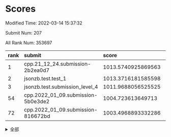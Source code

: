# Scores

Modified Time: 2022-03-14 15:37:32

Submit Num: 207

All Rank Num: 353697

| rank |               submit               |       score        |       sigma        | pk_num |
| :--- | :--------------------------------- | :----------------- | :----------------- | :----- |
| 1    | cpp.21_12_24.submission-2b2ea0d7   | 1013.5740925869563 | 0.8268088797660438 | 6842   |
| 2    | jsonzb.test.test_1                 | 1013.3716181585598 | 0.8233401939142867 | 6836   |
| 3    | jsonzb.test.submission_level_4     | 1011.9688056525525 | 0.7849447387412621 | 6837   |
| 54   | cpp.2022_01_09.submission-5b0e3de2 | 1004.723613649713  | 0.71891928558984   | 6838   |
| 72   | cpp.2022_01_09.submission-816672bd | 1003.4968893332286 | 0.7163082128016879 | 6840   |


<details>
<summary>全部</summary>

| rank |                 submit                 |       score        |       sigma        | pk_num |
| :--- | :------------------------------------- | :----------------- | :----------------- | :----- |
| 1    | cpp.21_12_24.submission-2b2ea0d7       | 1013.5740925869563 | 0.8268088797660438 | 6842   |
| 2    | jsonzb.test.test_1                     | 1013.3716181585598 | 0.8233401939142867 | 6836   |
| 3    | jsonzb.test.submission_level_4         | 1011.9688056525525 | 0.7849447387412621 | 6837   |
| 4    | gobigger.level_3.submission_level_3_38 | 1011.4544195930664 | 0.7810579388358502 | 6832   |
| 5    | gobigger.level_3.submission_level_3_49 | 1011.398891586528  | 0.7919086772444335 | 6835   |
| 6    | gobigger.level_3.submission_level_3_47 | 1011.378414394327  | 0.7859674577214965 | 6836   |
| 7    | gobigger.level_3.submission_level_3_12 | 1011.3143188524259 | 0.7898868271331971 | 6833   |
| 8    | gobigger.level_3.submission_level_3_5  | 1011.3141993644801 | 0.7664561127642111 | 6837   |
| 9    | gobigger.level_3.submission_level_3_18 | 1011.2824783968649 | 0.7613588923660632 | 6835   |
| 10   | gobigger.level_3.submission_level_3_48 | 1011.1963645558944 | 0.7875729414273795 | 6833   |
| 11   | gobigger.level_3.submission_level_3_29 | 1011.1619455366981 | 0.7634084786270492 | 6837   |
| 12   | gobigger.level_3.submission_level_3_19 | 1011.0003053707783 | 0.7747547254100001 | 6833   |
| 13   | gobigger.level_3.submission_level_3_32 | 1010.6637223355804 | 0.7459597375793605 | 6832   |
| 14   | gobigger.level_3.submission_level_3_30 | 1010.6324718875337 | 0.7616527474728964 | 6832   |
| 15   | gobigger.level_3.submission_level_3_41 | 1010.6152552202028 | 0.7826145657600201 | 6832   |
| 16   | gobigger.level_3.submission_level_3_20 | 1010.6024342760708 | 0.7535538767107909 | 6828   |
| 17   | gobigger.level_3.submission_level_3_33 | 1010.503060804471  | 0.7702370442371144 | 6837   |
| 18   | gobigger.level_3.submission_level_3_43 | 1010.4705587077727 | 0.7833369312398285 | 6832   |
| 19   | gobigger.level_3.submission_level_3_11 | 1010.460811208409  | 0.7518858481877252 | 6830   |
| 20   | gobigger.level_3.submission_level_3_6  | 1010.4324469466831 | 0.7884494293898852 | 6838   |
| 21   | gobigger.level_3.submission_level_3_8  | 1010.4159417704955 | 0.7790376055624428 | 6834   |
| 22   | gobigger.level_3.submission_level_3_40 | 1010.3984670531592 | 0.7654144225219163 | 6836   |
| 23   | gobigger.level_3.submission_level_3_34 | 1010.3367059138855 | 0.7726544694932681 | 6837   |
| 24   | gobigger.level_3.submission_level_3_2  | 1010.2412255025595 | 0.7580784119832444 | 6832   |
| 25   | gobigger.level_3.submission_level_3_3  | 1010.2123679195673 | 0.7456905098611956 | 6835   |
| 26   | gobigger.level_3.submission_level_3_24 | 1010.1618862377314 | 0.7437348220199986 | 6838   |
| 27   | gobigger.level_3.submission_level_3_13 | 1010.1240714818636 | 0.7784850306508065 | 6831   |
| 28   | gobigger.level_3.submission_level_3_42 | 1010.064656788884  | 0.7477084989323926 | 6839   |
| 29   | gobigger.level_3.submission_level_3_25 | 1010.0279525944937 | 0.7440464663950788 | 6831   |
| 30   | gobigger.level_3.submission_level_3_22 | 1010.019535264004  | 0.7629243030666465 | 6835   |
| 31   | gobigger.level_3.submission_level_3_27 | 1010.0105389567625 | 0.7778220105900955 | 6835   |
| 32   | gobigger.level_3.submission_level_3_36 | 1009.9941400847262 | 0.7619504875977665 | 6831   |
| 33   | gobigger.level_3.submission_level_3_26 | 1009.9677437740118 | 0.7525505760331062 | 6837   |
| 34   | gobigger.level_3.submission_level_3_1  | 1009.9657782188287 | 0.7295258084044857 | 6835   |
| 35   | gobigger.level_3.submission_level_3_9  | 1009.9498054146442 | 0.7680716534922365 | 6830   |
| 36   | gobigger.level_3.submission_level_3_45 | 1009.8219931423836 | 0.7645097154563911 | 6836   |
| 37   | gobigger.level_3.submission_level_3_15 | 1009.821230022303  | 0.7573945220150722 | 6836   |
| 38   | gobigger.level_3.submission_level_3_35 | 1009.8067721172886 | 0.7481868939632741 | 6835   |
| 39   | gobigger.level_3.submission_level_3_37 | 1009.7512455596699 | 0.7627540341795608 | 6836   |
| 40   | gobigger.level_3.submission_level_3_10 | 1009.6868577457203 | 0.7694455251612289 | 6837   |
| 41   | gobigger.level_3.submission_level_3_14 | 1009.6845503728039 | 0.7965135420380087 | 6839   |
| 42   | gobigger.level_3.submission_level_3_7  | 1009.6094836999982 | 0.7412957424125755 | 6836   |
| 43   | gobigger.level_3.submission_level_3_31 | 1009.5183034453082 | 0.7571028801611199 | 6832   |
| 44   | gobigger.level_3.submission_level_3_46 | 1009.4947330632697 | 0.7730166485761656 | 6825   |
| 45   | gobigger.level_3.submission_level_3_17 | 1009.4933416710068 | 0.7749932671186271 | 6836   |
| 46   | gobigger.level_3.submission_level_3_28 | 1009.4314846567978 | 0.7564072097410174 | 6837   |
| 47   | gobigger.level_3.submission_level_3_44 | 1009.37411790607   | 0.7275460556279111 | 6833   |
| 48   | gobigger.level_3.submission_level_3_23 | 1009.1978565825533 | 0.7463996309069051 | 6831   |
| 49   | gobigger.level_3.submission_level_3_4  | 1009.1957403404349 | 0.7498483093087064 | 6836   |
| 50   | gobigger.level_3.submission_level_3_16 | 1008.9759651997746 | 0.7749431997145095 | 6838   |
| 51   | gobigger.level_3.submission_level_3_21 | 1008.8408541770053 | 0.7485860707385597 | 6832   |
| 52   | gobigger.level_3.submission_level_3_0  | 1008.7992157039612 | 0.7626161198525051 | 6840   |
| 53   | gobigger.level_3.submission_level_3_39 | 1008.5718492492259 | 0.7530823749744998 | 6830   |
| 54   | cpp.2022_01_09.submission-5b0e3de2     | 1004.723613649713  | 0.71891928558984   | 6838   |
| 55   | gobigger.level_1.submission_level_1_9  | 1004.6116984555358 | 0.7272526975164328 | 6837   |
| 56   | gobigger.level_1.submission_level_1_0  | 1004.5754942216986 | 0.7145613269369863 | 6834   |
| 57   | gobigger.level_1.submission_level_1_41 | 1004.5514183859627 | 0.7238082864090041 | 6830   |
| 58   | gobigger.level_1.submission_level_1_11 | 1004.4881998916836 | 0.7228091186565316 | 6835   |
| 59   | gobigger.level_1.submission_level_1_44 | 1004.2666852156088 | 0.7209096616268236 | 6839   |
| 60   | gobigger.level_1.submission_level_1_49 | 1004.088438815156  | 0.7165113542779744 | 6835   |
| 61   | gobigger.level_1.submission_level_1_42 | 1004.0436034232132 | 0.7049440611022483 | 6841   |
| 62   | gobigger.level_1.submission_level_1_14 | 1004.0333167373055 | 0.7010621569969698 | 6838   |
| 63   | gobigger.level_1.submission_level_1_33 | 1004.0274804678436 | 0.7200568222034539 | 6834   |
| 64   | gobigger.level_1.submission_level_1_6  | 1003.9935123653369 | 0.718552641935856  | 6834   |
| 65   | gobigger.level_1.submission_level_1_35 | 1003.879861426138  | 0.7170314106136636 | 6835   |
| 66   | gobigger.level_1.submission_level_1_25 | 1003.8260018699393 | 0.7187137134159723 | 6835   |
| 67   | gobigger.level_1.submission_level_1_18 | 1003.7681252090414 | 0.7080389006936529 | 6833   |
| 68   | gobigger.level_1.submission_level_1_46 | 1003.6593957539864 | 0.7152447493075178 | 6832   |
| 69   | gobigger.level_1.submission_level_1_37 | 1003.5805444456405 | 0.7230479884653732 | 6831   |
| 70   | gobigger.level_1.submission_level_1_31 | 1003.5683209197789 | 0.7255003613419542 | 6835   |
| 71   | gobigger.level_1.submission_level_1_34 | 1003.5352723417335 | 0.7201157715742554 | 6840   |
| 72   | cpp.2022_01_09.submission-816672bd     | 1003.4968893332286 | 0.7163082128016879 | 6840   |
| 73   | gobigger.level_1.submission_level_1_3  | 1003.4736676093904 | 0.7065022308003901 | 6836   |
| 74   | gobigger.level_1.submission_level_1_4  | 1003.4642530340026 | 0.7139007794505458 | 6835   |
| 75   | gobigger.level_1.submission_level_1_10 | 1003.44650077709   | 0.7100096850418408 | 6833   |
| 76   | gobigger.level_1.submission_level_1_48 | 1003.4258460463184 | 0.7206518511279997 | 6833   |
| 77   | gobigger.level_1.submission_level_1_7  | 1003.4071259492107 | 0.7133197581568363 | 6831   |
| 78   | gobigger.level_1.submission_level_1_47 | 1003.3910414133614 | 0.7079747302592146 | 6835   |
| 79   | gobigger.level_1.submission_level_1_27 | 1003.3628001236897 | 0.7136356380415421 | 6841   |
| 80   | gobigger.level_1.submission_level_1_23 | 1003.3280415531856 | 0.7296223834277543 | 6834   |
| 81   | gobigger.level_1.submission_level_1_12 | 1003.3196884480817 | 0.7183724570418429 | 6832   |
| 82   | gobigger.level_1.submission_level_1_13 | 1003.3104314074949 | 0.7149070557421162 | 6835   |
| 83   | gobigger.level_1.submission_level_1_21 | 1003.3015845747799 | 0.7179643119230179 | 6836   |
| 84   | gobigger.level_1.submission_level_1_32 | 1003.2979868941172 | 0.7134483539082528 | 6836   |
| 85   | gobigger.level_1.submission_level_1_5  | 1003.2960997334276 | 0.7108792834795745 | 6830   |
| 86   | gobigger.level_1.submission_level_1_29 | 1003.2498240266149 | 0.7144194115817638 | 6840   |
| 87   | gobigger.level_1.submission_level_1_2  | 1003.2453744402067 | 0.7153409295750478 | 6832   |
| 88   | gobigger.level_1.submission_level_1_17 | 1003.125496924054  | 0.7120164997177555 | 6833   |
| 89   | gobigger.level_1.submission_level_1_1  | 1003.0816310089806 | 0.7131143961624604 | 6830   |
| 90   | gobigger.level_1.submission_level_1_28 | 1003.0498513440291 | 0.7134377851924907 | 6831   |
| 91   | gobigger.level_1.submission_level_1_40 | 1003.0469027513476 | 0.7170533159140482 | 6835   |
| 92   | gobigger.level_1.submission_level_1_30 | 1002.8190507700074 | 0.7133240435453161 | 6834   |
| 93   | gobigger.level_1.submission_level_1_26 | 1002.7918976406329 | 0.706323811246071  | 6835   |
| 94   | gobigger.level_1.submission_level_1_19 | 1002.6369012936857 | 0.7187205137980307 | 6839   |
| 95   | gobigger.level_1.submission_level_1_16 | 1002.6360506828752 | 0.7176898475767278 | 6829   |
| 96   | gobigger.level_1.submission_level_1_20 | 1002.5778409362108 | 0.7077180124707475 | 6837   |
| 97   | gobigger.level_1.submission_level_1_45 | 1002.4840961006834 | 0.7089375904400357 | 6837   |
| 98   | gobigger.level_1.submission_level_1_43 | 1002.4320789862563 | 0.7093728158488133 | 6833   |
| 99   | gobigger.level_1.submission_level_1_22 | 1002.4145369255725 | 0.7269963584844974 | 6833   |
| 100  | gobigger.level_1.submission_level_1_39 | 1002.23065404168   | 0.7149863991486538 | 6832   |
| 101  | gobigger.level_1.submission_level_1_38 | 1001.9930730584305 | 0.7105491960958233 | 6834   |
| 102  | gobigger.level_1.submission_level_1_8  | 1001.9716786179806 | 0.7126917462416951 | 6836   |
| 103  | gobigger.level_1.submission_level_1_36 | 1001.968041918164  | 0.717148586303392  | 6834   |
| 104  | gobigger.level_1.submission_level_1_15 | 1001.7747599480639 | 0.7105477929130497 | 6836   |
| 105  | gobigger.level_1.submission_level_1_24 | 1001.2501976082921 | 0.7044895182272033 | 6842   |
| 106  | gobigger.random.submission_random_21   | 997.3369041474657  | 0.7048272721095683 | 6840   |
| 107  | gobigger.random.submission_random_13   | 997.1984959059333  | 0.7091804726097333 | 6838   |
| 108  | gobigger.random.submission_random_19   | 997.1431538316574  | 0.6997077760195851 | 6839   |
| 109  | gobigger.random.submission_random_40   | 997.0780581149116  | 0.7215326254886012 | 6831   |
| 110  | gobigger.random.submission_random_8    | 996.928707224594   | 0.7100068620404807 | 6833   |
| 111  | gobigger.random.submission_random_9    | 996.679989284537   | 0.7062818895426435 | 6834   |
| 112  | gobigger.random.submission_random_43   | 996.5862372833772  | 0.7091448743551723 | 6836   |
| 113  | gobigger.random.submission_random_28   | 996.5484716456897  | 0.7098211399704238 | 6831   |
| 114  | gobigger.random.submission_random_2    | 996.5254936588076  | 0.7122196953789833 | 6835   |
| 115  | gobigger.random.submission_random_35   | 996.5052422576125  | 0.7150449213472039 | 6834   |
| 116  | gobigger.random.submission_random_14   | 996.4303597392842  | 0.7067048818643094 | 6839   |
| 117  | gobigger.random.submission_random_48   | 996.4009909630794  | 0.7182334223519665 | 6835   |
| 118  | gobigger.random.submission_random_22   | 996.3823355467085  | 0.7177035241156494 | 6840   |
| 119  | gobigger.random.submission_random_39   | 996.3758340081481  | 0.7050599079656766 | 6833   |
| 120  | gobigger.random.submission_random_29   | 996.358877803662   | 0.7122479676355872 | 6835   |
| 121  | gobigger.random.submission_random_47   | 996.3022591743942  | 0.705644422915163  | 6834   |
| 122  | gobigger.random.submission_random_16   | 996.2822131581305  | 0.7080288236656771 | 6837   |
| 123  | gobigger.random.submission_random_24   | 996.200011114561   | 0.7199547859062791 | 6839   |
| 124  | gobigger.random.submission_random_37   | 996.1186879123379  | 0.7085443484775222 | 6840   |
| 125  | gobigger.random.submission_random_42   | 996.1023584184009  | 0.7339512679634911 | 6837   |
| 126  | gobigger.random.submission_random_38   | 996.0967545101826  | 0.7105926481647727 | 6835   |
| 127  | gobigger.random.submission_random_36   | 996.0498708360155  | 0.7134593685216816 | 6837   |
| 128  | gobigger.random.submission_random_25   | 996.0220623500131  | 0.7069811767065369 | 6833   |
| 129  | gobigger.random.submission_random_45   | 996.000033949442   | 0.7108314548323755 | 6831   |
| 130  | gobigger.random.submission_random_33   | 995.9851123894834  | 0.7107985743044726 | 6836   |
| 131  | gobigger.random.submission_random_41   | 995.9753390126187  | 0.7007620373660185 | 6829   |
| 132  | gobigger.random.submission_random_26   | 995.9556211001162  | 0.7063438137041691 | 6833   |
| 133  | gobigger.random.submission_random_44   | 995.9275711328681  | 0.7217731266279463 | 6835   |
| 134  | gobigger.random.submission_random_0    | 995.9270092831638  | 0.7088596357819253 | 6838   |
| 135  | gobigger.random.submission_random_11   | 995.8314970066825  | 0.7127816477950356 | 6831   |
| 136  | gobigger.random.submission_random_15   | 995.7951533010834  | 0.7071841908969732 | 6834   |
| 137  | gobigger.random.submission_random_32   | 995.7036987340392  | 0.7160506077416419 | 6836   |
| 138  | gobigger.random.submission_random_1    | 995.6917257504019  | 0.7122257572825197 | 6836   |
| 139  | gobigger.random.submission_random_7    | 995.6455337854167  | 0.7069058033571207 | 6835   |
| 140  | gobigger.random.submission_random_34   | 995.6267454350312  | 0.7118164593871228 | 6831   |
| 141  | gobigger.random.submission_random_12   | 995.5929821674288  | 0.7023616819671054 | 6835   |
| 142  | gobigger.random.submission_random_46   | 995.5923671875316  | 0.7023343394136831 | 6833   |
| 143  | gobigger.random.submission_random_30   | 995.5891772431819  | 0.707406714733703  | 6833   |
| 144  | gobigger.random.submission_random_6    | 995.4900660376293  | 0.7173620656354173 | 6832   |
| 145  | gobigger.random.submission_random_20   | 995.3403436786432  | 0.7150975016564398 | 6835   |
| 146  | gobigger.random.submission_random_17   | 995.3348073638647  | 0.7147034419200149 | 6835   |
| 147  | gobigger.random.submission_random_27   | 995.2711066101139  | 0.7133970027353498 | 6834   |
| 148  | gobigger.random.submission_random_10   | 995.236450781881   | 0.7014304606577947 | 6831   |
| 149  | gobigger.random.submission_random_23   | 995.1293511259074  | 0.7117101535680053 | 6835   |
| 150  | gobigger.random.submission_random_49   | 995.0145284686384  | 0.7235527729426386 | 6834   |
| 151  | gobigger.random.submission_random_4    | 994.9202301535414  | 0.7178682239683549 | 6833   |
| 152  | gobigger.random.submission_random_18   | 994.90390162284    | 0.7119531477141791 | 6836   |
| 153  | gobigger.random.submission_random_5    | 994.8198948425672  | 0.7166992126512112 | 6840   |
| 154  | gobigger.random.submission_random_31   | 994.4492522915382  | 0.7169751041933581 | 6835   |
| 155  | gobigger.random.submission_random_3    | 994.3946489372727  | 0.7086409916498111 | 6838   |
| 156  | gobigger.level_2.submission_level_2_20 | 993.7847692451024  | 0.7368774385431863 | 6839   |
| 157  | gobigger.level_2.submission_level_2_35 | 993.7740205935879  | 0.735109527349147  | 6835   |
| 158  | gobigger.level_2.submission_level_2_11 | 993.6915943363899  | 0.7338463518641783 | 6833   |
| 159  | gobigger.level_2.submission_level_2_45 | 993.6237484162496  | 0.750430055356581  | 6835   |
| 160  | gobigger.level_2.submission_level_2_46 | 993.5581318258219  | 0.7332085051988335 | 6838   |
| 161  | gobigger.level_2.submission_level_2_2  | 993.4818161454924  | 0.7361312661526255 | 6836   |
| 162  | gobigger.level_2.submission_level_2_27 | 993.0719377569764  | 0.7403929610482608 | 6831   |
| 163  | gobigger.level_2.submission_level_2_49 | 992.9139242541941  | 0.7520877193212699 | 6834   |
| 164  | gobigger.level_2.submission_level_2_22 | 992.7861199501239  | 0.7218065502192313 | 6832   |
| 165  | gobigger.level_2.submission_level_2_13 | 992.765003337429   | 0.7370903374987409 | 6840   |
| 166  | gobigger.level_2.submission_level_2_30 | 992.7490469986058  | 0.7358073537854756 | 6835   |
| 167  | gobigger.level_2.submission_level_2_16 | 992.7087420591121  | 0.7212724065398495 | 6834   |
| 168  | gobigger.level_2.submission_level_2_6  | 992.5888468499844  | 0.732124557687845  | 6837   |
| 169  | gobigger.level_2.submission_level_2_19 | 992.5687986782484  | 0.7379986823892898 | 6833   |
| 170  | gobigger.level_2.submission_level_2_3  | 992.5604843482568  | 0.7391729747100264 | 6831   |
| 171  | gobigger.level_2.submission_level_2_39 | 992.5175600030013  | 0.7399569135445605 | 6837   |
| 172  | gobigger.level_2.submission_level_2_1  | 992.4176339839925  | 0.7454792909844999 | 6841   |
| 173  | gobigger.level_2.submission_level_2_43 | 992.3964233046586  | 0.7389444572950588 | 6834   |
| 174  | gobigger.level_2.submission_level_2_47 | 992.3837973560716  | 0.7465838239924276 | 6832   |
| 175  | gobigger.level_2.submission_level_2_26 | 992.3731144736406  | 0.7482118800110855 | 6836   |
| 176  | gobigger.level_2.submission_level_2_17 | 992.3689273979961  | 0.7502349256617008 | 6834   |
| 177  | gobigger.level_2.submission_level_2_44 | 992.3041576435623  | 0.7336623848124378 | 6832   |
| 178  | gobigger.level_2.submission_level_2_0  | 992.2898247435219  | 0.7491639043289933 | 6835   |
| 179  | gobigger.level_2.submission_level_2_14 | 992.2861462800456  | 0.7322381383286196 | 6834   |
| 180  | gobigger.level_2.submission_level_2_5  | 992.2309397886886  | 0.7362971329626598 | 6837   |
| 181  | gobigger.level_2.submission_level_2_42 | 992.1337031680412  | 0.7665992041867967 | 6835   |
| 182  | gobigger.level_2.submission_level_2_23 | 992.1131085202985  | 0.7398548609521169 | 6837   |
| 183  | gobigger.level_2.submission_level_2_18 | 992.1036671354328  | 0.7520735231787644 | 6830   |
| 184  | gobigger.level_2.submission_level_2_21 | 992.0900175859401  | 0.7477536522455315 | 6831   |
| 185  | gobigger.level_2.submission_level_2_24 | 992.0552914638392  | 0.7595093398308855 | 6832   |
| 186  | gobigger.level_2.submission_level_2_28 | 991.933284520329   | 0.7409004283205234 | 6836   |
| 187  | gobigger.level_2.submission_level_2_7  | 991.7626537722823  | 0.753037540117777  | 6836   |
| 188  | gobigger.level_2.submission_level_2_15 | 991.719452019692   | 0.7357198640164598 | 6835   |
| 189  | gobigger.level_2.submission_level_2_4  | 991.6283628529     | 0.7467774527244551 | 6839   |
| 190  | gobigger.level_2.submission_level_2_34 | 991.596517636946   | 0.7373654323567532 | 6831   |
| 191  | gobigger.level_2.submission_level_2_31 | 991.563838200339   | 0.737680948171235  | 6836   |
| 192  | gobigger.level_2.submission_level_2_25 | 991.4944409004897  | 0.7580810720143228 | 6829   |
| 193  | gobigger.level_2.submission_level_2_10 | 991.4466589209018  | 0.7494142255943614 | 6835   |
| 194  | gobigger.level_2.submission_level_2_41 | 991.4289354486376  | 0.7648811921942466 | 6833   |
| 195  | gobigger.level_2.submission_level_2_29 | 991.3670375069601  | 0.7395804605099715 | 6838   |
| 196  | gobigger.level_2.submission_level_2_33 | 991.3298162404709  | 0.7405410585882752 | 6835   |
| 197  | gobigger.level_2.submission_level_2_12 | 991.2173317571489  | 0.776728122778088  | 6840   |
| 198  | gobigger.level_2.submission_level_2_40 | 990.9796011380242  | 0.7500510931980235 | 6832   |
| 199  | gobigger.level_2.submission_level_2_37 | 990.9580271048279  | 0.7508738137870463 | 6830   |
| 200  | gobigger.level_2.submission_level_2_48 | 990.9558757597963  | 0.7498642426162379 | 6833   |
| 201  | gobigger.level_2.submission_level_2_36 | 990.7854247250847  | 0.7725449947612333 | 6834   |
| 202  | gobigger.level_2.submission_level_2_8  | 990.6804656805054  | 0.755315440613936  | 6832   |
| 203  | gobigger.level_2.submission_level_2_9  | 990.3345012341634  | 0.7550774034014532 | 6833   |
| 204  | gobigger.level_2.submission_level_2_38 | 990.2694141887655  | 0.7537057205466532 | 6831   |
| 205  | gobigger.level_2.submission_level_2_32 | 990.0150142226503  | 0.7723293287084585 | 6836   |
| 206  | gobigger.none.submission_none_1        | 975.1576095202414  | 1.5732687117949584 | 6837   |
| 207  | gobigger.none.submission_none_0        | 974.8005455627956  | 1.6614385939896563 | 6838   |

</details>